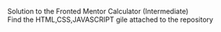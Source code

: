Solution to the Fronted Mentor Calculator (Intermediate) <br>
Find the HTML,CSS,JAVASCRIPT gile attached to the repository 
